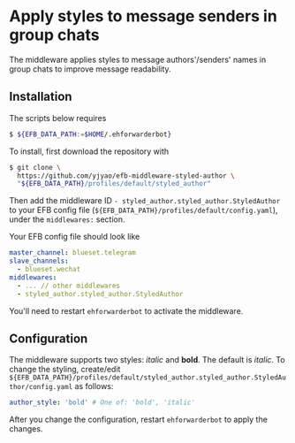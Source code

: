 # Apply styles to message senders in group chats

The middleware applies styles to message authors'/senders' names in group chats
to improve message readability.

## Installation

The scripts below requires

```sh
$ ${EFB_DATA_PATH:=$HOME/.ehforwarderbot}
```

To install, first download the repository with

```sh
$ git clone \
  https://github.com/yjyao/efb-middleware-styled-author \
  "${EFB_DATA_PATH}/profiles/default/styled_author"
```

Then add the middleware ID `- styled_author.styled_author.StyledAuthor` to your
EFB config file (`${EFB_DATA_PATH}/profiles/default/config.yaml`),
under the `middlewares:` section.

Your EFB config file should look like

```yaml
master_channel: blueset.telegram
slave_channels:
  - blueset.wechat
middlewares:
  - ... // other middlewares
  - styled_author.styled_author.StyledAuthor
```

You'll need to restart `ehforwarderbot` to activate the middleware.

## Configuration

The middleware supports two styles: _italic_ and **bold**. The default is _italic_. To change the styling,
create/edit `${EFB_DATA_PATH}/profiles/default/styled_author.styled_author.StyledAuthor/config.yaml` as follows:

```yaml
author_style: 'bold' # One of: 'bold', 'italic'
```

After you change the configuration, restart `ehforwarderbot` to apply the changes.
